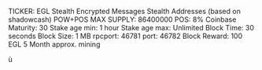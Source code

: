 


TICKER: EGL
Stealth Encrypted Messages
Stealth Addresses (based on shadowcash)
POW+POS
MAX SUPPLY: 86400000
POS: 8%
Coinbase Maturity: 30
Stake age min: 1 hour
Stake age max: Unlimited
Block Time: 30 seconds
Block Size: 1 MB
rpcport: 46781
port: 46782
Block Reward: 100 EGL
5 Month approx. mining










ù











